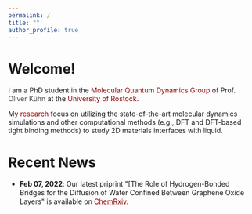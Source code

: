 ```yaml
---
permalink: /
title: ""
author_profile: true
---
```


Welcome!
======
I am a PhD student in the <a style="color: #8B0000; text-decoration:none" href="http://web.physik.uni-rostock.de/quantendynamik/index.html">Molecular Quantum Dynamics Group</a> of Prof. <a style="color: #454545; text-decoration:none" href="http://web.physik.uni-rostock.de/quantendynamik/staff/kuehn.html">Oliver Kühn</a> at the <a style="color: #8B0000; text-decoration:none" href="https://www.uni-rostock.de/">University of Rostock</a>. 

My <a style="color: #8B0000; text-decoration:none" href="/research/">research</a> focus on utilizing the state-of-the-art molecular dynamics simulations and other computational methods (e.g., DFT and DFT-based tight binding methods) to study 2D materials interfaces with liquid.

Recent News
======
- **Feb 07, 2022**: Our latest priprint "[The Role of Hydrogen-Bonded Bridges for the Diﬀusion of Water Conﬁned Between Graphene Oxide Layers" is available on <a style="color: #8B0000;" href="https://chemrxiv.org/engage/chemrxiv/article-details/61fedc0ee0f52963f8a8e79a">ChemRxiv</a>.